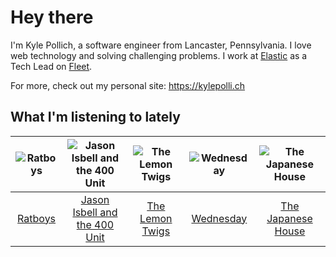# Hey there


I'm Kyle Pollich, a software engineer from Lancaster, Pennsylvania. I love web technology and solving challenging problems.
I work at [Elastic](https://www.elastic.co/) as a Tech Lead on [Fleet](https://www.elastic.co/guide/en/fleet/current/fleet-overview.html).

For more, check out my personal site: https://kylepolli.ch

## What I'm listening to lately

<!-- begin artists -->
  |![Ratboys](https://i.scdn.co/image/ab6761610000f17804eddff1ed28df0065c09448)|![Jason Isbell and the 400 Unit](https://i.scdn.co/image/ab6761610000f178f3ee3b123b3fdcd415559e5a)|![The Lemon Twigs](https://i.scdn.co/image/ab6761610000f1788004d3184eb89db0618772ed)|![Wednesday](https://i.scdn.co/image/ab6761610000f1786be7d750f449d0e04196e179)|![The Japanese House](https://i.scdn.co/image/ab6761610000f178219ef33af431aa46dda33714)|
  |:---:|:---:|:---:|:---:|:---:|
  |[Ratboys](https://open.spotify.com/artist/1SoBNpuC0N4nvaQFENS0qf)|[Jason Isbell and the 400 Unit](https://open.spotify.com/artist/3Lg3FGwBxOGuefqekQzRUf)|[The Lemon Twigs](https://open.spotify.com/artist/7eYZSXnQVCODCVmTV8Hk2T)|[Wednesday](https://open.spotify.com/artist/4j7DrazfBZLLD0OrVoAtEe)|[The Japanese House](https://open.spotify.com/artist/3IunaFjvNKj98JW89JYv9u)|
<!-- end artists -->
